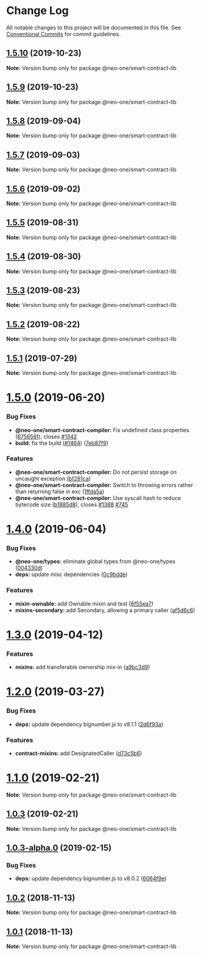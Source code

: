 # Change Log

All notable changes to this project will be documented in this file.
See [Conventional Commits](https://conventionalcommits.org) for commit guidelines.

## [1.5.10](https://github.com/neo-one-suite/neo-one/compare/@neo-one/smart-contract-lib@1.5.9...@neo-one/smart-contract-lib@1.5.10) (2019-10-23)

**Note:** Version bump only for package @neo-one/smart-contract-lib





## [1.5.9](https://github.com/neo-one-suite/neo-one/compare/@neo-one/smart-contract-lib@1.5.8...@neo-one/smart-contract-lib@1.5.9) (2019-10-23)

**Note:** Version bump only for package @neo-one/smart-contract-lib





## [1.5.8](https://github.com/neo-one-suite/neo-one/compare/@neo-one/smart-contract-lib@1.5.7...@neo-one/smart-contract-lib@1.5.8) (2019-09-04)

**Note:** Version bump only for package @neo-one/smart-contract-lib





## [1.5.7](https://github.com/neo-one-suite/neo-one/compare/@neo-one/smart-contract-lib@1.5.6...@neo-one/smart-contract-lib@1.5.7) (2019-09-03)

**Note:** Version bump only for package @neo-one/smart-contract-lib





## [1.5.6](https://github.com/neo-one-suite/neo-one/compare/@neo-one/smart-contract-lib@1.5.5...@neo-one/smart-contract-lib@1.5.6) (2019-09-02)

**Note:** Version bump only for package @neo-one/smart-contract-lib





## [1.5.5](https://github.com/neo-one-suite/neo-one/compare/@neo-one/smart-contract-lib@1.5.4...@neo-one/smart-contract-lib@1.5.5) (2019-08-31)

**Note:** Version bump only for package @neo-one/smart-contract-lib





## [1.5.4](https://github.com/neo-one-suite/neo-one/compare/@neo-one/smart-contract-lib@1.5.3...@neo-one/smart-contract-lib@1.5.4) (2019-08-30)

**Note:** Version bump only for package @neo-one/smart-contract-lib





## [1.5.3](https://github.com/neo-one-suite/neo-one/compare/@neo-one/smart-contract-lib@1.5.2...@neo-one/smart-contract-lib@1.5.3) (2019-08-23)

**Note:** Version bump only for package @neo-one/smart-contract-lib





## [1.5.2](https://github.com/neo-one-suite/neo-one/compare/@neo-one/smart-contract-lib@1.5.1...@neo-one/smart-contract-lib@1.5.2) (2019-08-22)

**Note:** Version bump only for package @neo-one/smart-contract-lib





## [1.5.1](https://github.com/neo-one-suite/neo-one/compare/@neo-one/smart-contract-lib@1.5.0...@neo-one/smart-contract-lib@1.5.1) (2019-07-29)

**Note:** Version bump only for package @neo-one/smart-contract-lib





# [1.5.0](https://github.com/neo-one-suite/neo-one/compare/@neo-one/smart-contract-lib@1.4.0...@neo-one/smart-contract-lib@1.5.0) (2019-06-20)


### Bug Fixes

* **@neo-one/smart-contract-compiler:** Fix undefined class properties ([675656f](https://github.com/neo-one-suite/neo-one/commit/675656f)), closes [#1342](https://github.com/neo-one-suite/neo-one/issues/1342)
* **build:** fix the build ([#1464](https://github.com/neo-one-suite/neo-one/issues/1464)) ([7eb87f9](https://github.com/neo-one-suite/neo-one/commit/7eb87f9))


### Features

* **@neo-one/smart-contract-compiler:** Do not persist storage on uncaught exception ([bf261ca](https://github.com/neo-one-suite/neo-one/commit/bf261ca))
* **@neo-one/smart-contract-compiler:** Switch to throwing errors rather than returning false in exc ([1ffda5a](https://github.com/neo-one-suite/neo-one/commit/1ffda5a))
* **@neo-one/smart-contract-compiler:** Use syscall hash to reduce bytecode size ([b1885d8](https://github.com/neo-one-suite/neo-one/commit/b1885d8)), closes [#1388](https://github.com/neo-one-suite/neo-one/issues/1388) [#745](https://github.com/neo-one-suite/neo-one/issues/745)





# [1.4.0](https://github.com/neo-one-suite/neo-one/compare/@neo-one/smart-contract-lib@1.3.0...@neo-one/smart-contract-lib@1.4.0) (2019-06-04)


### Bug Fixes

* **@neo-one/types:** eliminate global types from @neo-one/types ([004330d](https://github.com/neo-one-suite/neo-one/commit/004330d))
* **deps:** update misc dependencies ([0c9bdde](https://github.com/neo-one-suite/neo-one/commit/0c9bdde))


### Features

* **mixin-ownable:** add Ownable mixin and test ([6f55ea7](https://github.com/neo-one-suite/neo-one/commit/6f55ea7))
* **mixins-secondary:** add Secondary, allowing a primary caller ([af5d6c6](https://github.com/neo-one-suite/neo-one/commit/af5d6c6))





# [1.3.0](https://github.com/neo-one-suite/neo-one/compare/@neo-one/smart-contract-lib@1.2.0...@neo-one/smart-contract-lib@1.3.0) (2019-04-12)


### Features

* **mixins:** add transferable ownership mix-in ([a9bc3d9](https://github.com/neo-one-suite/neo-one/commit/a9bc3d9))





# [1.2.0](https://github.com/neo-one-suite/neo-one/compare/@neo-one/smart-contract-lib@1.1.0...@neo-one/smart-contract-lib@1.2.0) (2019-03-27)


### Bug Fixes

* **deps:** update dependency bignumber.js to v8.1.1 ([2d6f93a](https://github.com/neo-one-suite/neo-one/commit/2d6f93a))


### Features

* **contract-mixins:** add DesignatedCaller ([d73c5b6](https://github.com/neo-one-suite/neo-one/commit/d73c5b6))





# [1.1.0](https://github.com/neo-one-suite/neo-one/compare/@neo-one/smart-contract-lib@1.0.3...@neo-one/smart-contract-lib@1.1.0) (2019-02-21)

**Note:** Version bump only for package @neo-one/smart-contract-lib





## [1.0.3](https://github.com/neo-one-suite/neo-one/compare/@neo-one/smart-contract-lib@1.0.3-alpha.0...@neo-one/smart-contract-lib@1.0.3) (2019-02-21)

**Note:** Version bump only for package @neo-one/smart-contract-lib





## [1.0.3-alpha.0](https://github.com/neo-one-suite/neo-one/compare/@neo-one/smart-contract-lib@1.0.2...@neo-one/smart-contract-lib@1.0.3-alpha.0) (2019-02-15)


### Bug Fixes

* **deps:** update dependency bignumber.js to v8.0.2 ([6064f9e](https://github.com/neo-one-suite/neo-one/commit/6064f9e))





## [1.0.2](https://github.com/neo-one-suite/neo-one/compare/@neo-one/smart-contract-lib@1.0.1...@neo-one/smart-contract-lib@1.0.2) (2018-11-13)

**Note:** Version bump only for package @neo-one/smart-contract-lib





## [1.0.1](https://github.com/neo-one-suite/neo-one/compare/@neo-one/smart-contract-lib@1.0.0...@neo-one/smart-contract-lib@1.0.1) (2018-11-13)

**Note:** Version bump only for package @neo-one/smart-contract-lib
